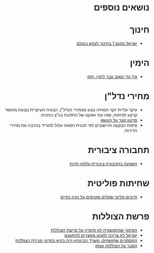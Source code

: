 <div dir="rtl" markdown="1">

# נושאים נוספים

# חינוך
* [ישראל מקום 1 בחינוך לנפש בעולם](https://twitter.com/oshratlevy5/status/1228000383664099329?s=20)

# הימין
* [איך גדי טאוב עבר לימין. חזק](https://twitter.com/Michael50616567/status/1227983722110160896?s=20)

# מחירי נדל"ן

* עיקר עליית יוקר המחיה נובע ממחירי הנדל"ן.
הבעיה העיקרית נובעת מחוסר קרקע לפיתוח,
שזה עוד אפקט של החלטת בג"צ כוחנית.
* [סרטון קצר על הנושא](https://www.youtube.com/watch?v=Z8GPkDvN5Vg)
* סיפוח הבקעה והיישובים לפי תכנית המאה עלול להוריד בהרבה את מחירי הדירות.

# תחבורה ציבורית
* [השקעה בתחבורה ציבורית עלתה חדות](https://twitter.com/LiberalRiWo/status/1227590454868430848?s=20)


# שחיתות פוליטית

* [חייבים מליוני שקלים ומטיפים על נקיון כפיים](https://twitter.com/keslasy/status/1227228928273719296?s=20)

# פרשת הצוללות

* [הסיפור שהתקשורת לא סיפרה על פרשת הצוללות](https://mida.org.il/2016/11/17/%d7%94%d7%a1%d7%99%d7%a4%d7%95%d7%a8-%d7%a9%d7%94%d7%aa%d7%a7%d7%a9%d7%95%d7%a8%d7%aa-%d7%9c%d7%90-%d7%a1%d7%99%d7%a4%d7%a8%d7%94-%d7%a2%d7%9c-%d7%a4%d7%a8%d7%a9%d7%aa-%d7%94%d7%a6%d7%95%d7%9c%d7%9c/)
* [ישראל לא צריכה למנוע ממצרים להתעצם](https://www.israelhayom.co.il/article/643511)
* [המסמכים שחושפים: משרד הביטחון היה בקיא בפרטי מכירת הצוללות](https://13news.co.il/10news/news/183940)
* [הסבר על הצוללות עצמן](https://youtu.be/vKaQjj0sb-U)

</div>

